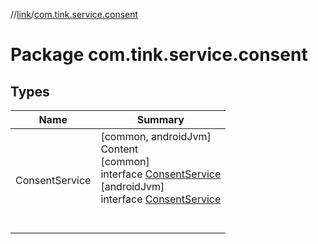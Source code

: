 //[link](../index.md)/[com.tink.service.consent](index.md)



# Package com.tink.service.consent  


## Types  
  
|  Name|  Summary| 
|---|---|
| <a name="com.tink.service.consent/ConsentService///PointingToDeclaration/"></a>ConsentService| <a name="com.tink.service.consent/ConsentService///PointingToDeclaration/"></a>[common, androidJvm]  <br>Content  <br>[common]  <br>interface [ConsentService]([common]-consent-service/index.md)  <br>[androidJvm]  <br>interface [ConsentService]([android-jvm]-consent-service/index.md)  <br><br><br>

